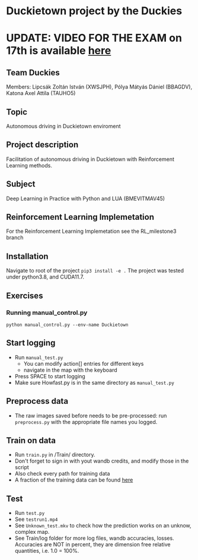 # Duckietown project by the Duckies
# UPDATE: VIDEO FOR THE EXAM on 17th is available [here](https://bmeedu-my.sharepoint.com/:v:/g/personal/katonaa_edu_bme_hu/EY0erGUlVk5Cg3uGPV0VZ5YBVsuRln5eLpTaA6SPBDlR9w?e=vRC6q6)
## Team Duckies  
Members: Lipcsák Zoltán István (XWSJPH), Pólya Mátyás Dániel (BBAGDV), Katona Axel Attila (TAUHO5)
## Topic
Autonomous driving in Duckietown enviroment  

## Project description 
Facilitation of autonomous driving in Duckietown with Reinforcement Learning methods.
## Subject
Deep Learning in Practice with Python and LUA (BMEVITMAV45)  
## Reinforcement Learning Implemetation
For the Reinforcement Learning Implemetation see the RL_milestone3 branch
## Installation
Navigate to root of the project
`pip3 install -e .`
The project was tested under python3.8, and CUDA11.7.
## Exercises
### Running manual_control.py
`python manual_control.py --env-name Duckietown`
## Start logging
* Run
`manual_test.py`
    * You can modify action[] entries for different keys
    * navigate in the map with the keyboard
* Press SPACE to start logging 
* Make sure Howfast.py is in the same directory as 
`manual_test.py`

## Preprocess data
* The raw images saved before needs to be pre-processed: run 
`preprocess.py`
with the appropriate file names you logged.


## Train on data 
* Run 
`train.py` 
in /Train/ directory. 
* Don't forget to sign in with yout wandb credits, and modify those in the script
* Also check every path for training data
* A fraction of the training data can be found [here](https://bmeedu-my.sharepoint.com/:f:/g/personal/katonaa_edu_bme_hu/Eo-8rKw1fv9GjJUyLXWmdbMB44LxB9gA2NvWmQsKA9xkRA?e=4162CH)
## Test
* Run
`test.py` 
* See 
`testrun1.mp4` 
* See
`Unknown_test.mkv` to check how the prediction works on an unknow, complex map. 
* See Train/log folder for more log files, wandb accuracies, losses. Accuracies are NOT in percent, they are dimension free relative quantities, i.e. 1.0 = 100%.

